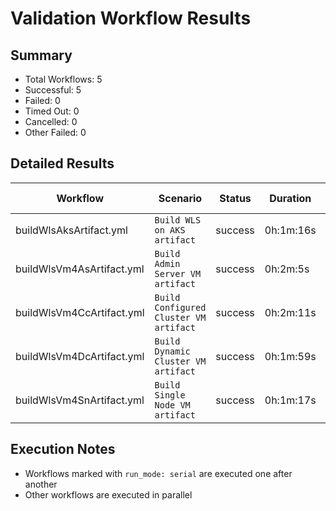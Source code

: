 # Validation Workflow Results

## Summary
- Total Workflows: 5
- Successful: 5
- Failed: 0
- Timed Out: 0
- Cancelled: 0
- Other Failed: 0

## Detailed Results

| Workflow | Scenario | Status | Duration | Run URL |
|----------|----------|---------|-----------|----------|
| buildWlsAksArtifact.yml | `Build WLS on AKS artifact` | success | 0h:1m:16s | [View Run](https://github.com/azure-javaee/weblogic-azure/actions/runs/16700770097) |
| buildWlsVm4AsArtifact.yml | `Build Admin Server VM artifact` | success | 0h:2m:5s | [View Run](https://github.com/azure-javaee/weblogic-azure/actions/runs/16700770836) |
| buildWlsVm4CcArtifact.yml | `Build Configured Cluster VM artifact` | success | 0h:2m:11s | [View Run](https://github.com/azure-javaee/weblogic-azure/actions/runs/16700771546) |
| buildWlsVm4DcArtifact.yml | `Build Dynamic Cluster VM artifact` | success | 0h:1m:59s | [View Run](https://github.com/azure-javaee/weblogic-azure/actions/runs/16700772331) |
| buildWlsVm4SnArtifact.yml | `Build Single Node VM artifact` | success | 0h:1m:17s | [View Run](https://github.com/azure-javaee/weblogic-azure/actions/runs/16700773330) |


## Execution Notes
- Workflows marked with `run_mode: serial` are executed one after another
- Other workflows are executed in parallel

